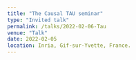 ```yaml
---
title: "The Causal TAU seminar"
type: "Invited talk"
permalink: /talks/2022-02-06-Tau
venue: "Talk"
date: 2022-02-05
location: Inria, Gif-sur-Yvette, France.
---
```

